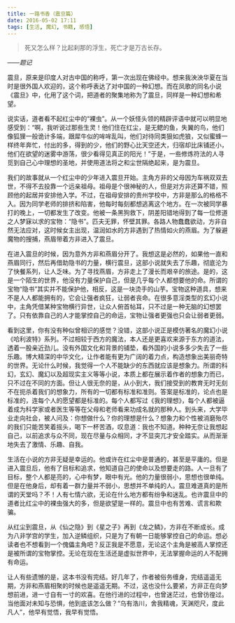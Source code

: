 ```yaml
---
title: 一路书香（震旦篇）
date: 2016-05-02 17:11
tags: [生活, 魔幻, 书籍, 感悟]
---
```


>死又怎么样？比起刹那的浮生，死亡才是万古长存。

*——题记*

震旦，原来是印度人对古中国的称呼，第一次出现在佛经中。想来我泱泱华夏在当时是很外国人欢迎的，这个称呼表达了对中国的一种幻想。而在凤歌的同名小说《震旦》中，化用了这个词，把道者的聚集地称为了震旦，同样是一种幻想和希望。

说实话，道者看不起红尘中的“裸虫”。从一个妖怪头领的精辟评语中就可以明显地感受到：“啊，我听说过那些生灵！他们住在红尘，是无鳃的鱼，失翼的鸟，他们像狐狸一般诡计多端，跟犀牛似的哞哞乱叫，他们对待同类狠如虎狼，又似蜜蜂一样终年奔忙，付出的多，得到的少，他们的野心比天空还大，归宿却比床铺还小，他们在欲望的迷雾中游荡，很少看得见真正的阳光！”于是，一些修炼符法的人寻觅到自己心中理想的圣地，并使用道法将之和尘世隔绝起来，是为震旦。

我们的故事就从一个红尘中的少年进入震旦开始。主角方非的父母因为车祸双双去世，不得不去投靠一个远亲祖母。祖母是个很神秘的人，但是对方非还算不错，照顾他的起居并安排他入学。不过，在祖母安排的贵州学校中，方非是那么的格格不入。因为同学老师的排挤和陷害，他每时每刻都想逃离这个地方。在一次被同学暴打的晚上，一切都发生了改变。他被一条黑狗救下，阴差阳错地得到了每一位修道之人梦寐以求的宝物：“隐书”。匹夫无罪，怀壁其罪。各路人物蠢蠢欲动，方非自然无法应对，这时候女主出现，温润如水的方非遇到了热情如火的燕眉。为了躲避魔物的搜捕，燕眉带着方非进入了震旦。

在进入震旦的时候，因为意外方非和燕眉分开了。我想这是必然的，如果他一直和燕眉同行，然后再借助隐书的力量，横行震旦，这部小说就失去了乐趣，彻底沦为了快餐系列，让人乏味。为了寻找燕眉，方非走上了漫长而艰辛的旅途。是的，这是一个陌生的世界，他没有力量保护自己，但是几乎每个人都想要他的命。所谓的宝物“隐书”其实并不能保护他，相反，这是一块烫手的山芋。宝物这种道具，想来不是人人都能拥有的，它会让强者疯狂，让弱者丧命。在很多意淫类型的玄幻小说中，主角凭借某种宝物横行异世，让众人俯首帖耳，只不过是一种无脑的幻想罢了。只有依靠自己的人才能掌控自己的命运，宝物让强者更强也只会让弱者更弱。

看到这里，你有没有种似曾相识的感觉？没错，这部小说正是模仿著名的魔幻小说《哈利波特》系列。不过相较于西方的魔法，本人还是更喜欢来源于东方的道法，透着一股亲近劲儿。没有外国文化和背景的铺垫，看外国的小说多多少失去了一些乐趣。博大精深的中华文化，让作者能有更为广阔的着力点，构造想象出美丽奇特的世界。无论什么时候，我觉得一个人不能缺少的东西就应该是想象力。所谓的科幻，玄幻、魔幻以及超现实主义等等小说，本质上都在展示着作者的想象力而已，只不过在不同的方面。但让人很无奈的是，从小到大，我们接受到的教育无时无刻不在扼杀着我们的想象力，所有的一切都有标准和准则。答案是标准的，论点也是标准的，连每个人的愿望都是标准的。每个人都写过《我的理想》，每个人都被逼着成为科学家或者医生等等在父母和老师看来功成名就的那种人。到头来，大学毕业走向社会，被人问及：你想做什么？你的理想是什么？想象力和个性被消磨殆尽的我们只能苦笑着摇头，喝下一杯苦酒，叹息道：我也不知道。种种无奈让我想起自己，以前追求与众不同，现在尽量与众相同，才不显突兀才安全踏实。从而渐渐地失去了激情、乐趣、自我。

生活在小说的方非无疑是幸运的。他或许在红尘中是普通的，甚至是平庸的。但是进入震旦后，他有了目标和追求，他知道自己的使命以及想要走的路。人一旦有了目标，整个人都是亮的，心中有梦，眼中有光。他的力量很弱小，思想也很单纯。但是在他身后，却有着一群力量并不弱小，思想并不单纯的人。震旦难道真的是所谓的天堂吗？不！人有七情六欲，无论在什么地方都有纷争和迷乱。也许震旦中的道者比红尘中的裸虫强大的多，但是欲望是一样的。震旦中也有苦难、谎言和欺骗。

从红尘到震旦，从《仙之隐》到《星之子》再到《龙之鳞》，方非在不断成长。成为八非学宫的学生，加入逆鳞组织，只是为了有朝一日能够掌控自己的命运。想必读者也不想看到一个傀儡主角吧？反正我是不愿意，无论这个主角是被高人掌控还是被所谓的宝物掌控。无论在现在生活还是虚拟世界中，无法掌握命运的人不配拥有命运。

让人有些遗憾的是，这本书没有完结。好几年了，作者被俗务缠身，完结遥遥无期，方非和燕眉相聚的时候也是遥遥无期。不过，这也没什么要紧，方非正在向梦想前进，进一寸自有一寸的欢喜。在他行进的过程中，也曾迷茫过，也曾彷徨过。当他面对未知与恐惧，他到底该怎么做？“乌有浩川，舍我精魂，天渊咫尺，度此凡人”，他早有觉悟，我早有觉悟。
